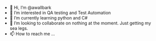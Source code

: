 - 👋 Hi, I’m @awallbark
- 👀 I’m interested in QA testing and Test Automation
- 🌱 I’m currently learning python and C#
- 💞️ I’m looking to collaborate on nothing at the moment. Just getting my sea legs.
- 📫 How to reach me ...

<!---
awallbark/awallbark is a ✨ special ✨ repository because its `README.md` (this file) appears on your GitHub profile.
You can click the Preview link to take a look at your changes.
--->
